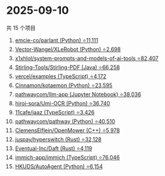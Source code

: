 # 2025-09-10

共 15 个项目

<!-- BEGIN GITHUB -->
<!-- 最后更新时间 2025-09-10 06:07:13 +0800 -->
1. [emcie-co/parlant (Python) ⭐11,111](https://github.com/emcie-co/parlant)
1. [Vector-Wangel/XLeRobot (Python) ⭐2,698](https://github.com/Vector-Wangel/XLeRobot)
1. [x1xhlol/system-prompts-and-models-of-ai-tools ⭐82,407](https://github.com/x1xhlol/system-prompts-and-models-of-ai-tools)
1. [Stirling-Tools/Stirling-PDF (Java) ⭐66,258](https://github.com/Stirling-Tools/Stirling-PDF)
1. [vercel/examples (TypeScript) ⭐4,172](https://github.com/vercel/examples)
1. [Cinnamon/kotaemon (Python) ⭐23,595](https://github.com/Cinnamon/kotaemon)
1. [pathwaycom/llm-app (Jupyter Notebook) ⭐38,036](https://github.com/pathwaycom/llm-app)
1. [hiroi-sora/Umi-OCR (Python) ⭐36,740](https://github.com/hiroi-sora/Umi-OCR)
1. [11cafe/jaaz (TypeScript) ⭐3,426](https://github.com/11cafe/jaaz)
1. [pathwaycom/pathway (Python) ⭐40,510](https://github.com/pathwaycom/pathway)
1. [ClemensElflein/OpenMower (C++) ⭐5,978](https://github.com/ClemensElflein/OpenMower)
1. [juspay/hyperswitch (Rust) ⭐32,128](https://github.com/juspay/hyperswitch)
1. [Eventual-Inc/Daft (Rust) ⭐4,119](https://github.com/Eventual-Inc/Daft)
1. [immich-app/immich (TypeScript) ⭐76,046](https://github.com/immich-app/immich)
1. [HKUDS/AutoAgent (Python) ⭐6,154](https://github.com/HKUDS/AutoAgent)
<!-- END GITHUB -->
